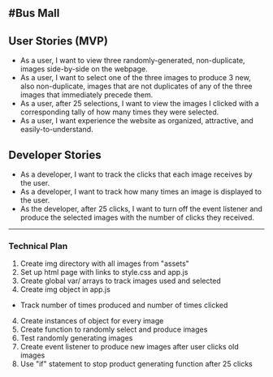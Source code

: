 #Bus Mall
---
## User Stories (MVP)
* As a user, I want to view three randomly-generated, non-duplicate, images side-by-side on the webpage.
* As a user, I want to select one of the three images to produce 3 new, also non-duplicate, images that are not duplicates of any of the three images that immediately precede them.
* As a user, after 25 selections, I want to view the images I clicked with a corresponding tally of how many times they were selected.
* As a user, I want experience the website as organized, attractive, and easily-to-understand.

## Developer Stories
* As a developer, I want to track the clicks that each image receives by the user.
* As a developer, I want to track how many times an image is displayed to the user.
* As the developer, after 25 clicks, I want to turn off the event listener and produce the selected images with the number of clicks they received.

---

### Technical Plan
1. Create img directory with all images from "assets"
2. Set up html page with links to style.css and app.js
3. Create global var/ arrays to track images used and selected
3. Create img object in app.js
  * Track number of times produced and number of times clicked
4. Create instances of object for every image
5. Create function to randomly select and produce images
6. Test randomly generating images
7. Create event listener to produce new images after user clicks old images
8. Use "if" statement to stop product generating function after 25 clicks
